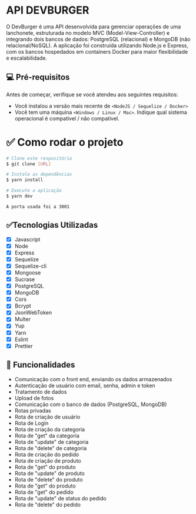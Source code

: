 <H1>API DEVBURGER</H1>
O DevBurger é uma API desenvolvida para gerenciar operações de uma lanchonete, estruturada no modelo MVC (Model-View-Controller) e integrando dois bancos de dados: PostgreSQL (relacional) e MongoDB (não relacional/NoSQL). A aplicação foi construída utilizando Node.js e Express, com os bancos hospedados em containers Docker para maior flexibilidade e escalabilidade.

## 💻 Pré-requisitos

Antes de começar, verifique se você atendeu aos seguintes requisitos:

- Você instalou a versão mais recente de `<NodeJS / Sequelize / Docker>`
- Você tem uma máquina `<Windows / Linux / Mac>`. Indique qual sistema operacional é compatível / não compatível.

# ✅ Como rodar o projeto
```bash
# Clone este respositório
$ git clone [URL]

# Instale as dependências
$ yarn install

# Execute a aplicação
$ yarn dev

A porta usada foi a 3001
```
## ✅Tecnologias Utilizadas
- [X] Javascript
- [X] Node
- [X] Express
- [X] Sequelize
- [X] Sequelize-cli
- [X] Mongoose
- [X] Sucrase
- [X] PostgreSQL
- [X] MongoDB
- [X] Cors
- [X] Bcrypt
- [X] JsonWebToken
- [X] Multer
- [X] Yup
- [X] Yarn
- [X] Eslint
- [X] Prettier

## 🔧 Funcionalidades 
- Comunicação com o front end, enviando os dados armazenados
- Autenticação de usuário com email, senha, admin e token
- Tratamento de dados
- Upload de fotos
- Comunicação com o banco de dados (PostgreSQL, MongoDB)
- Rotas privadas
- Rota de criação de usuário
- Rota de Login
- Rota de criação da categoria
- Rota de "get" da categoria
- Rota de "update" de categoria
- Rota de "delete" de categoria
- Rota de criação do pedido
- Rota de criação de produto
- Rota de "get" do produto
- Rota de "update" de produto
- Rota de "delete" do produto
- Rota de "get" do produto
- Rota de "get" do pedido
- Rota de "update" de status do pedido
- Rota de "delete" do pedido

